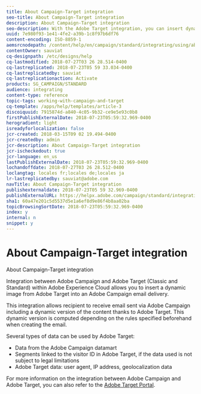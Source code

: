 ```yaml
---
title: About Campaign-Target integration
seo-title: About Campaign-Target integration
description: About Campaign-Target integration
seo-description: With the Adobe Target integration, you can insert dynamic images generated by Adobe Target into your Adobe Campaign messages.
uuid: 7e980f93-1e41-4fe2-a39b-1c8f97b6df76
content-encoding: ISO-8859-1
aemsrcnodepath: /content/help/en/campaign/standard/integrating/using/about-campaign-target-integration
contentOwner: sauviat
cq-designpath: /etc/designs/help
cq-lastmodified: 2018-07-27T03 26 28.514-0400
cq-lastreplicated: 2018-07-23T05 59 33.034-0400
cq-lastreplicatedby: sauviat
cq-lastreplicationaction: Activate
products: SG_CAMPAIGN/STANDARD
audience: integrating
content-type: reference
topic-tags: working-with-campaign-and-target
cq-template: /apps/help/templates/article-3
discoiquuid: 7915874d-a840-4c05-9b32-ce9e5e93c0b8
firstPublishExternalDate: 2018-07-23T05:59:32.969-0400
herogradient: light
isreadyforlocalization: false
jcr-created: 2018-03-15T09 02 19.494-0400
jcr-createdby: admin
jcr-description: About Campaign-Target integration
jcr-ischeckedout: true
jcr-language: en_us
lastPublishExternalDate: 2018-07-23T05:59:32.969-0400
lochandoffdate: 2018-07-27T03 26 28.512-0400
loclangtag: locales fr;locales de;locales ja
lr-lastreplicatedby: sauviat@adobe.com
navTitle: About Campaign-Target integration
publishexternaldate: 2018-07-23T05 59 32.969-0400
publishExternalURL: https://helpx.adobe.com/campaign/standard/integrating/using/about-campaign-target-integration.html
sha1: 60a47e201c5d5537d5e1a6ef8d9e86f4b8aa02ba
topicBrowsingSortDate: 2018-07-23T05:59:32.969-0400
index: y
internal: n
snippet: y
---
```


# About Campaign-Target integration

About Campaign-Target integration

Integration between Adobe Campaign and Adobe Target (Classic and Standard) within Adobe Experience Cloud allows you to insert a dynamic image from Adobe Target into an Adobe Campaign email delivery.

This integration allows recipient to receive email sent via Adobe Campaign including a dynamic version of the content thanks to Adobe Target. This dynamic version is computed depending on the rules specified beforehand when creating the email.

Several types of data can be used by Adobe Target:

* Data from the Adobe Campaign datamart
* Segments linked to the visitor ID in Adobe Target, if the data used is not subject to legal limitations
* Adobe Target data: user agent, IP address, geolocalization data

For more information on the integration between Adobe Campaign and Adobe Target, you can also refer to the [Adobe Target Portal](https://marketing.adobe.com/resources/help/en_US/target/a4t/c_campaign_and_target.html).
